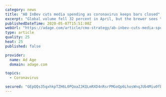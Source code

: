```yaml
---
category: news
title: "AB InBev cuts media spending as coronavirus keeps bars closed"
excerpt: "Global volume fell 32 percent in April, but the brewer sees \"early signs of recovery\" in China and South Korea."
publishedDateTime: 2020-05-07T15:51:00Z
webUrl: "https://adage.com/article/cmo-strategy/ab-inbev-cuts-media-spending-coronavirus-keeps-bars-closed/2255466"
type: article
quality: 25
heat: 25
published: false

provider:
  name: Ad Age
  domain: adage.com

topics:
  - Coronavirus

secured: "GEpQQs35qxhkpTZH6L0PQoaZJKQLmRXD4nRsrPMGoQp6LhosWnqJUb4Miu0fbyTVkZoxKX3uzZ0jNRrdg3w+E71E++fh1wJsvWLAUVcdoRj1nys8rMBtIBCvQbkyRovW/mH1VJdmj67LHNTNEA94JPRCvWqjF+9gL6KSKmGE0cjEV/uXTuqlBBvQ3WO1BDMMcw3QyjEUF1Ew+VjAaXb9w0NgsMylrpVtxNuvyXGNunqxGV8Ztp+MDDx4UlxX65K0DzeK72WjxV5Rb327o/FdguMfQ5rrrEhBgjqkIZhtIpQ8+UqsZZ0JQFv87al6bPZ5feg9Wm2f813MWe+3eqi/5IxfU7Y/rc3htTCieLkYLSOxU/Mr9B9ccGqoR0X4VTszNwiOOTLjwMzxA+Bua/UqcErGCG+0esVBT71+C1s63qwVx36RMIl7uDr4MD7EFVvRw5vXVxkXbZqSBQL8aoCCrek5a/7/xsLIWd7DKRxt7Ro=;rPKQ2YdXvcuE8nYTsVfNTA=="
---
```


